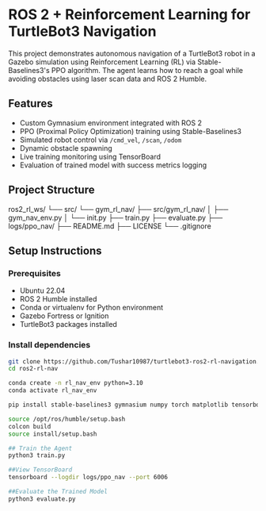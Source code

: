 # ROS 2 + Reinforcement Learning for TurtleBot3 Navigation

This project demonstrates autonomous navigation of a TurtleBot3 robot in a Gazebo simulation using Reinforcement Learning (RL) via Stable-Baselines3's PPO algorithm. The agent learns how to reach a goal while avoiding obstacles using laser scan data and ROS 2 Humble.

## Features

- Custom Gymnasium environment integrated with ROS 2
- PPO (Proximal Policy Optimization) training using Stable-Baselines3
- Simulated robot control via `/cmd_vel`, `/scan`, `/odom`
- Dynamic obstacle spawning
- Live training monitoring using TensorBoard
- Evaluation of trained model with success metrics logging

## Project Structure
ros2_rl_ws/
└── src/
└── gym_rl_nav/
├── src/gym_rl_nav/
│ ├── gym_nav_env.py
│ └── init.py
├── train.py
├── evaluate.py
├── logs/ppo_nav/
├── README.md
├── LICENSE
└── .gitignore


## Setup Instructions

### Prerequisites

- Ubuntu 22.04
- ROS 2 Humble installed
- Conda or virtualenv for Python environment
- Gazebo Fortress or Ignition
- TurtleBot3 packages installed

### Install dependencies

```bash
git clone https://github.com/Tushar10987/turtlebot3-ros2-rl-navigation.git 
cd ros2-rl-nav

conda create -n rl_nav_env python=3.10
conda activate rl_nav_env

pip install stable-baselines3 gymnasium numpy torch matplotlib tensorboard

source /opt/ros/humble/setup.bash
colcon build
source install/setup.bash

## Train the Agent
python3 train.py

##View TensorBoard
tensorboard --logdir logs/ppo_nav --port 6006

##Evaluate the Trained Model
python3 evaluate.py


